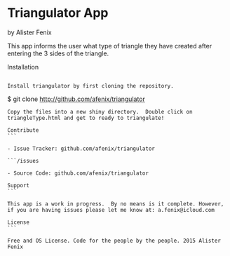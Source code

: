 Triangulator App
========

by Alister Fenix

This app informs the user what type of triangle they have created after entering the 3 sides of the triangle.

Installation
```

Install triangulator by first cloning the repository.  
```
$ git clone http://github.com/afenix/triangulator

````
Copy the files into a new shiny directory.  Double click on triangleType.html and get to ready to triangulate!

Contribute
```

- Issue Tracker: github.com/afenix/triangulator

```/issues

- Source Code: github.com/afenix/triangulator

Support
```

This app is a work in progress.  By no means is it complete. However, if you are having issues please let me know at: a.fenix@icloud.com

License
```

Free and OS License. Code for the people by the people. 2015 Alister Fenix
